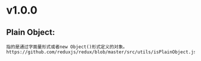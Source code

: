 # v1.0.0

## Plain Object: 
~~~
指的是通过字面量形式或者new Object()形式定义的对象。 
https://github.com/reduxjs/redux/blob/master/src/utils/isPlainObject.js
~~~

